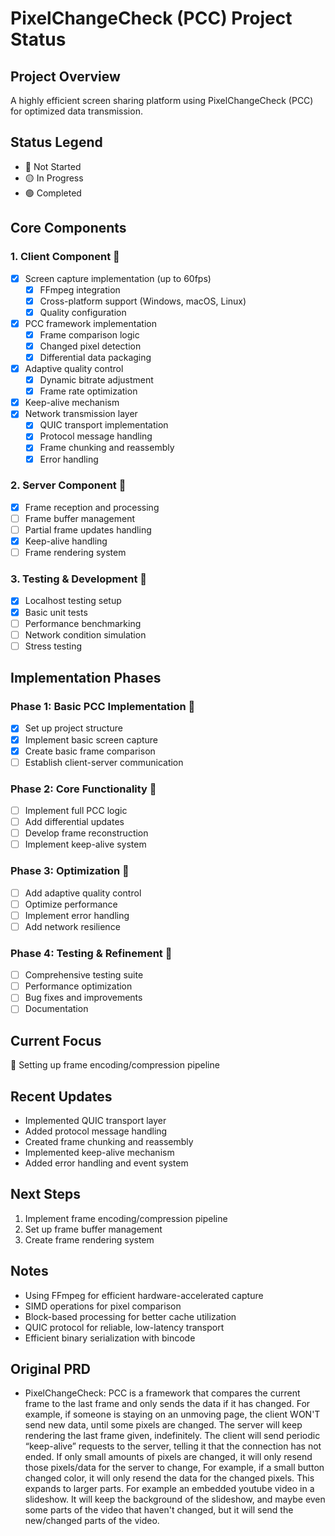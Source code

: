 # PixelChangeCheck (PCC) Project Status

## Project Overview
A highly efficient screen sharing platform using PixelChangeCheck (PCC) for optimized data transmission.

## Status Legend
- 🔴 Not Started
- 🟡 In Progress
- 🟢 Completed

## Core Components

### 1. Client Component 🔴
- [x] Screen capture implementation (up to 60fps)
  - [x] FFmpeg integration
  - [x] Cross-platform support (Windows, macOS, Linux)
  - [x] Quality configuration
- [x] PCC framework implementation
  - [x] Frame comparison logic
  - [x] Changed pixel detection
  - [x] Differential data packaging
- [x] Adaptive quality control
  - [x] Dynamic bitrate adjustment
  - [x] Frame rate optimization
- [x] Keep-alive mechanism
- [x] Network transmission layer
  - [x] QUIC transport implementation
  - [x] Protocol message handling
  - [x] Frame chunking and reassembly
  - [x] Error handling

### 2. Server Component 🔴
- [x] Frame reception and processing
- [ ] Frame buffer management
- [ ] Partial frame updates handling
- [x] Keep-alive handling
- [ ] Frame rendering system

### 3. Testing & Development 🔴
- [x] Localhost testing setup
- [x] Basic unit tests
- [ ] Performance benchmarking
- [ ] Network condition simulation
- [ ] Stress testing

## Implementation Phases

### Phase 1: Basic PCC Implementation 🔴
- [x] Set up project structure
- [x] Implement basic screen capture
- [x] Create basic frame comparison
- [ ] Establish client-server communication

### Phase 2: Core Functionality 🔴
- [ ] Implement full PCC logic
- [ ] Add differential updates
- [ ] Develop frame reconstruction
- [ ] Implement keep-alive system

### Phase 3: Optimization 🔴
- [ ] Add adaptive quality control
- [ ] Optimize performance
- [ ] Implement error handling
- [ ] Add network resilience

### Phase 4: Testing & Refinement 🔴
- [ ] Comprehensive testing suite
- [ ] Performance optimization
- [ ] Bug fixes and improvements
- [ ] Documentation

## Current Focus
🎯 Setting up frame encoding/compression pipeline

## Recent Updates
- Implemented QUIC transport layer
- Added protocol message handling
- Created frame chunking and reassembly
- Implemented keep-alive mechanism
- Added error handling and event system

## Next Steps
1. Implement frame encoding/compression pipeline
2. Set up frame buffer management
3. Create frame rendering system

## Notes
- Using FFmpeg for efficient hardware-accelerated capture
- SIMD operations for pixel comparison
- Block-based processing for better cache utilization
- QUIC protocol for reliable, low-latency transport
- Efficient binary serialization with bincode

## Original PRD
- PixelChangeCheck:
PCC is a framework that compares the current frame to the last frame and only sends the data if it has changed. For example, if someone is staying on an unmoving page, the client WON'T send new data, until some pixels are changed. The server will keep rendering the last frame given, indefinitely. The client will send periodic “keep-alive” requests to the server, telling it that the connection has not ended. If only small amounts of pixels are changed, it will only resend those pixels/data for the server to change, For example, if a small button changed color, it will only resend the data for the changed pixels. This expands to larger parts. For example an embedded youtube video in a slideshow. It will keep the background of the slideshow, and maybe even some parts of the video that haven't changed, but it will send the new/changed parts of the video. 

